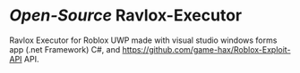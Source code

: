# *Open-Source* Ravlox-Executor
Ravlox Executor for Roblox UWP made with visual studio windows forms app (.net Framework) C#, and https://github.com/game-hax/Roblox-Exploit-API API.
